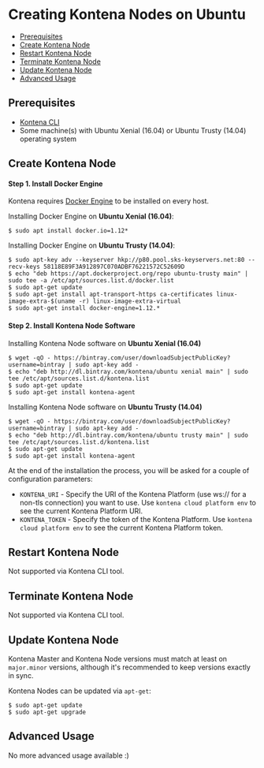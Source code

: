 # Creating Kontena Nodes on Ubuntu

* [Prerequisites](#prerequisites)
* [Create Kontena Node](#install-kontena-node)
* [Restart Kontena Node](#restart-kontena-node)
* [Terminate Kontena Node](#terminate-kontena-node)
* [Update Kontena Node](#update-kontena-node)
* [Advanced Usage](#advanced-usage)

## Prerequisites

* [Kontena CLI](/tools/cli.md)
* Some machine(s) with Ubuntu Xenial (16.04) or Ubuntu Trusty (14.04) operating system

## Create Kontena Node

#### Step 1. Install Docker Engine

Kontena requires [Docker Engine](https://docs.docker.com/engine/) to be installed on every host.

Installing Docker Engine on **Ubuntu Xenial (16.04)**:

```
$ sudo apt install docker.io=1.12*
```

Installing Docker Engine on **Ubuntu Trusty (14.04)**:

```
$ sudo apt-key adv --keyserver hkp://p80.pool.sks-keyservers.net:80 --recv-keys 58118E89F3A912897C070ADBF76221572C52609D
$ echo "deb https://apt.dockerproject.org/repo ubuntu-trusty main" | sudo tee -a /etc/apt/sources.list.d/docker.list
$ sudo apt-get update
$ sudo apt-get install apt-transport-https ca-certificates linux-image-extra-$(uname -r) linux-image-extra-virtual
$ sudo apt-get install docker-engine=1.12.*
```

#### Step 2. Install Kontena Node Software

Installing Kontena Node software on **Ubuntu Xenial (16.04)**

```
$ wget -qO - https://bintray.com/user/downloadSubjectPublicKey?username=bintray | sudo apt-key add -
$ echo "deb http://dl.bintray.com/kontena/ubuntu xenial main" | sudo tee /etc/apt/sources.list.d/kontena.list
$ sudo apt-get update
$ sudo apt-get install kontena-agent
```

Installing Kontena Node software on **Ubuntu Trusty (14.04)**

```
$ wget -qO - https://bintray.com/user/downloadSubjectPublicKey?username=bintray | sudo apt-key add -
$ echo "deb http://dl.bintray.com/kontena/ubuntu trusty main" | sudo tee /etc/apt/sources.list.d/kontena.list
$ sudo apt-get update
$ sudo apt-get install kontena-agent
```

At the end of the installation the process, you will be asked for a couple of configuration parameters:

* `KONTENA_URI` - Specify the URI of the Kontena Platform (use ws:// for a non-tls connection) you want to use. Use `kontena cloud platform env` to see the current Kontena Platform URI.
* `KONTENA_TOKEN` - Specify the token of the Kontena Platform. Use `kontena cloud platform env` to see the current Kontena Platform token.

## Restart Kontena Node

Not supported via Kontena CLI tool.

## Terminate Kontena Node

Not supported via Kontena CLI tool.

## Update Kontena Node

Kontena Master and Kontena Node versions must match at least on `major.minor` versions, although it's recommended to keep versions exactly in sync.

Kontena Nodes can be updated via `apt-get`:

```
$ sudo apt-get update
$ sudo apt-get upgrade
```

## Advanced Usage

No more advanced usage available :)
